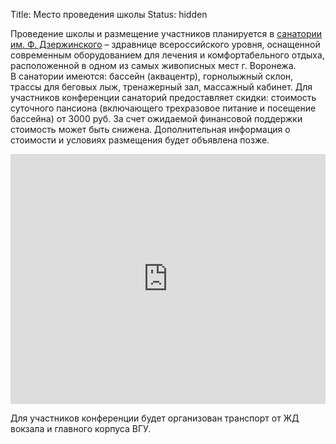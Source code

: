 Title: Место проведения школы
Status: hidden

Проведение школы и размещение участников планируется в [санатории им. Ф. Дзержинского](https://sanatoriy-dzerzhinskogo.ru/) – здравнице всероссийского уровня, оснащенной современным оборудованием для лечения и комфортабельного отдыха, расположенной в одном из самых живописных мест г. Воронежа. В санатории имеются: бассейн (аквацентр), горнолыжный склон, трассы для беговых лыж, тренажерный зал, массажный кабинет. Для участников конференции санаторий предоставляет скидки: стоимость суточного пансиона (включающего трехразовое питание и посещение бассейна) от 3000 руб. За счет ожидаемой финансовой поддержки стоимость может быть снижена. Дополнительная информация о стоимости и условиях размещения будет объявлена позже.

<iframe src="https://www.google.com/maps/embed?pb=!1m18!1m12!1m3!1d39539.69076103006!2d39.19106473601487!3d51.72881610755014!2m3!1f0!2f0!3f0!3m2!1i1024!2i768!4f13.1!3m3!1m2!1s0x413b2e5de197c0ad%3A0xb4c10485fbde3fdb!2z0JrQu9C40L3QuNGH0LXRgdC60LjQuSDRgdCw0L3QsNGC0L7RgNC40Lkg0LjQvC4g0JPQvtGA0YzQutC-0LPQvg!5e0!3m2!1sru!2sru!4v1535107878234" width="100%" height="400" frameborder="0" style="border:0;" allowfullscreen="" aria-hidden="false" tabindex="0"></iframe>

<br>

Для участников конференции будет организован транспорт от ЖД вокзала и главного корпуса ВГУ.
